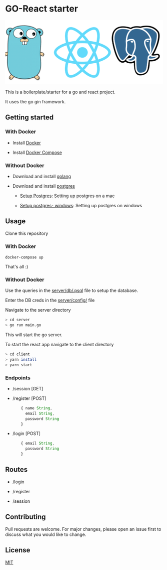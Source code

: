 # GO-React starter
![](./assets/logo.png)

This is a boilerplate/starter for a go and react project.

It uses the go gin framework.


## Getting started

### With Docker

 - Install [Docker](https://docs.docker.com/get-docker/) 

 - Install [Docker Compose](https://docs.docker.com/compose/install/) 

### Without Docker

 - Download and install [golang](https://golang.org)

 - Download and install [postgres](https://www.postgresql.org/download/)
    - [Setup Postgres](https://www.codementor.io/engineerapart/getting-started-with-postgresql-on-mac-osx-are8jcopb): Setting up postgres on a mac

   - [Setup postgres- windows](https://www.robinwieruch.de/postgres-sql-windows-setup/): Setting up postgres on windows

## Usage
Clone this repository

### With Docker

```
docker-compose up
```

That's all :)

### Without Docker

Use the queries in the [server/db/.psql](./server/db/.postgres) file to setup the database.

Enter the DB creds in the [server/config/](./server/config/config.go) file 

Navigate to the server directory

```bash
> cd server
> go run main.go
```

This will start the go server.

To start the react app navigate to the client directory

```bash
> cd client
> yarn install
> yarn start
```
### Endpoints

* /session [GET]

* /register [POST]
     
```js
       { name String,
         email String,
         password String
       }
```
* /login [POST]
```js
       { email String,
         password String
       }
```
## Routes
* /login

* /register

* /session


## Contributing
Pull requests are welcome. For major changes, please open an issue first to discuss what you would like to change.


## License
[MIT](https://choosealicense.com/licenses/mit/)

